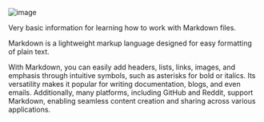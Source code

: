 ![image](https://github.com/user-attachments/assets/22609cd6-9788-41b8-8e92-e67bb7fc2eb1)


Very basic information for learning how to work with Markdown files.

Markdown is a lightweight markup language designed for easy formatting of plain text.

With Markdown, you can easily add headers, lists, links, images, and emphasis through intuitive symbols, such as asterisks for bold or italics.
Its versatility makes it popular for writing documentation, blogs, and even emails.
Additionally, many platforms, including GitHub and Reddit, support Markdown, enabling seamless content creation and sharing across various applications.

